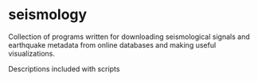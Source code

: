 # seismology
Collection of programs written for downloading seismological signals and earthquake metadata from online databases and making useful visualizations.

Descriptions included with scripts
